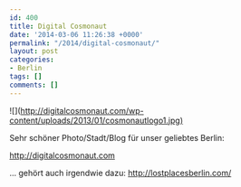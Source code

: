 ```yaml
---
id: 400
title: Digital Cosmonaut
date: '2014-03-06 11:26:38 +0000'
permalink: "/2014/digital-cosmonaut/"
layout: post
categories:
- Berlin
tags: []
comments: []
---
```

![](<http://digitalcosmonaut.com/wp-content/uploads/2013/01/cosmonautlogo1.jpg)>

Sehr schöner Photo/Stadt/Blog für unser geliebtes Berlin:

<http://digitalcosmonaut.com>

... gehört auch irgendwie dazu: <http://lostplacesberlin.com/>